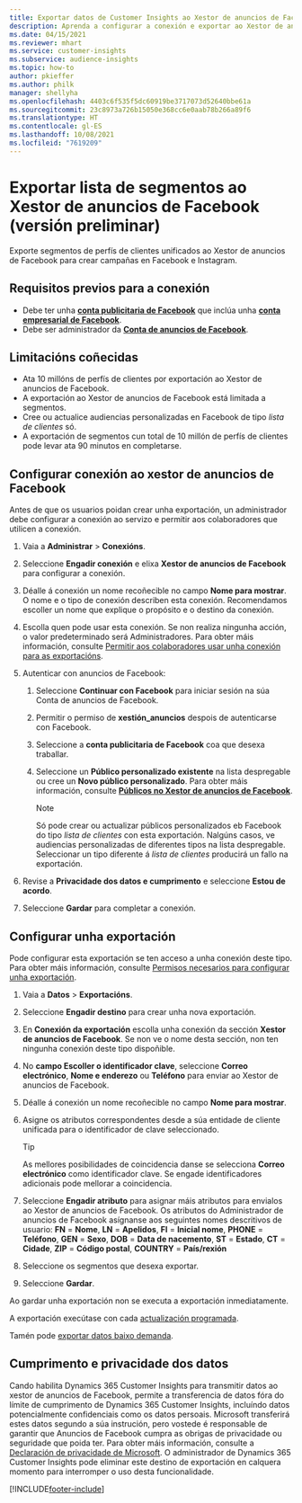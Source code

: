 ```yaml
---
title: Exportar datos de Customer Insights ao Xestor de anuncios de Facebook
description: Aprenda a configurar a conexión e exportar ao Xestor de anuncios de Facebook.
ms.date: 04/15/2021
ms.reviewer: mhart
ms.service: customer-insights
ms.subservice: audience-insights
ms.topic: how-to
author: pkieffer
ms.author: philk
manager: shellyha
ms.openlocfilehash: 4403c6f535f5dc60919be3717073d52640bbe61a
ms.sourcegitcommit: 23c8973a726b15050e368cc6e0aab78b266a89f6
ms.translationtype: HT
ms.contentlocale: gl-ES
ms.lasthandoff: 10/08/2021
ms.locfileid: "7619209"
---
```

# <a name="export-segments-list-to-facebook-ads-manager-preview"></a>Exportar lista de segmentos ao Xestor de anuncios de Facebook (versión preliminar)

Exporte segmentos de perfís de clientes unificados ao Xestor de anuncios de Facebook para crear campañas en Facebook e Instagram.

## <a name="prerequisites-for-connection"></a>Requisitos previos para a conexión

- Debe ter unha [**conta publicitaria de Facebook**](https://www.facebook.com/business/learn/lessons/step-by-step-ads-manager-account) que inclúa unha [**conta empresarial de Facebook**](https://business.facebook.com/).
- Debe ser administrador da [**Conta de anuncios de Facebook**](https://www.facebook.com/business/learn/lessons/step-by-step-ads-manager-account).

## <a name="known-limitations"></a>Limitacións coñecidas

- Ata 10 millóns de perfís de clientes por exportación ao Xestor de anuncios de Facebook.
- A exportación ao Xestor de anuncios de Facebook está limitada a segmentos.
- Cree ou actualice audiencias personalizadas en Facebook de tipo *lista de clientes* só.
- A exportación de segmentos cun total de 10 millón de perfís de clientes pode levar ata 90 minutos en completarse.

## <a name="set-up-connection-to-facebook-ads-manager"></a>Configurar conexión ao xestor de anuncios de Facebook

Antes de que os usuarios poidan crear unha exportación, un administrador debe configurar a conexión ao servizo e permitir aos colaboradores que utilicen a conexión.

1. Vaia a **Administrar** > **Conexións**.

1. Seleccione **Engadir conexión** e elixa **Xestor de anuncios de Facebook** para configurar a conexión.

1. Déalle á conexión un nome recoñecible no campo **Nome para mostrar**. O nome e o tipo de conexión describen esta conexión. Recomendamos escoller un nome que explique o propósito e o destino da conexión.

1. Escolla quen pode usar esta conexión. Se non realiza ningunha acción, o valor predeterminado será Administradores. Para obter máis información, consulte [Permitir aos colaboradores usar unha conexión para as exportacións](connections.md#allow-contributors-to-use-a-connection-for-exports).

1. Autenticar con anuncios de Facebook: 

   1. Seleccione **Continuar con Facebook** para iniciar sesión na súa Conta de anuncios de Facebook.

   1. Permitir o permiso de **xestión_anuncios** despois de autenticarse con Facebook.

   1. Seleccione a **conta publicitaria de Facebook** coa que desexa traballar.

   1. Seleccione un **Público personalizado existente** na lista despregable ou cree un **Novo público personalizado**. Para obter máis información, consulte [**Públicos no Xestor de anuncios de Facebook**](https://www.facebook.com/business/help/744354708981227?id=2469097953376494).
      > [!NOTE]
      > Só pode crear ou actualizar públicos personalizados eb Facebook do tipo *lista de clientes* con esta exportación. Nalgúns casos, ve audiencias personalizadas de diferentes tipos na lista despregable. Seleccionar un tipo diferente á *lista de clientes* producirá un fallo na exportación. 

1. Revise a **Privacidade dos datos e cumprimento** e seleccione **Estou de acordo**.

1. Seleccione **Gardar** para completar a conexión.

## <a name="configure-an-export"></a>Configurar unha exportación

Pode configurar esta exportación se ten acceso a unha conexión deste tipo. Para obter máis información, consulte [Permisos necesarios para configurar unha exportación](export-destinations.md#set-up-a-new-export).

1. Vaia a **Datos** > **Exportacións**.

1. Seleccione **Engadir destino** para crear unha nova exportación. 

1. En **Conexión da exportación** escolla unha conexión da sección **Xestor de anuncios de Facebook**. Se non ve o nome desta sección, non ten ningunha conexión deste tipo dispoñible.

1. No **campo Escoller o identificador clave**, seleccione **Correo electrónico**, **Nome e enderezo** ou **Teléfono** para enviar ao Xestor de anuncios de Facebook. 

1. Déalle á conexión un nome recoñecible no campo **Nome para mostrar**.

1. Asigne os atributos correspondentes desde a súa entidade de cliente unificada para o identificador de clave seleccionado.
   > [!TIP]
   > As mellores posibilidades de coincidencia danse se selecciona **Correo electrónico** como identificador clave. Se engade identificadores adicionais pode mellorar a coincidencia.

1. Seleccione **Engadir atributo** para asignar máis atributos para envialos ao Xestor de anuncios de Facebook. Os atributos do Administrador de anuncios de Facebook asígnanse aos seguintes nomes descritivos de usuario: **FN** = **Nome**, **LN** = **Apelidos**, **FI** = **Inicial nome**, **PHONE** = **Teléfono**, **GEN** = **Sexo**, **DOB** = **Data de nacemento**, **ST** = **Estado**, **CT** = **Cidade**, **ZIP** = **Código postal**, **COUNTRY** = **País/rexión**

1. Seleccione os segmentos que desexa exportar.

1. Seleccione **Gardar**.

Ao gardar unha exportación non se executa a exportación inmediatamente.

A exportación execútase con cada [actualización programada](system.md#schedule-tab). 

Tamén pode [exportar datos baixo demanda](export-destinations.md#run-exports-on-demand). 

## <a name="data-privacy-and-compliance"></a>Cumprimento e privacidade dos datos

Cando habilita Dynamics 365 Customer Insights para transmitir datos ao xestor de anuncios de Facebook, permite a transferencia de datos fóra do límite de cumprimento de Dynamics 365 Customer Insights, incluíndo datos potencialmente confidenciais como os datos persoais. Microsoft transferirá estes datos segundo a súa instrución, pero vostede é responsable de garantir que Anuncios de Facebook cumpra as obrigas de privacidade ou seguridade que poida ter. Para obter máis información, consulte a [Declaración de privacidade de Microsoft](https://go.microsoft.com/fwlink/?linkid=396732).
O administrador de Dynamics 365 Customer Insights pode eliminar este destino de exportación en calquera momento para interromper o uso desta funcionalidade.


[!INCLUDE[footer-include](../includes/footer-banner.md)]
